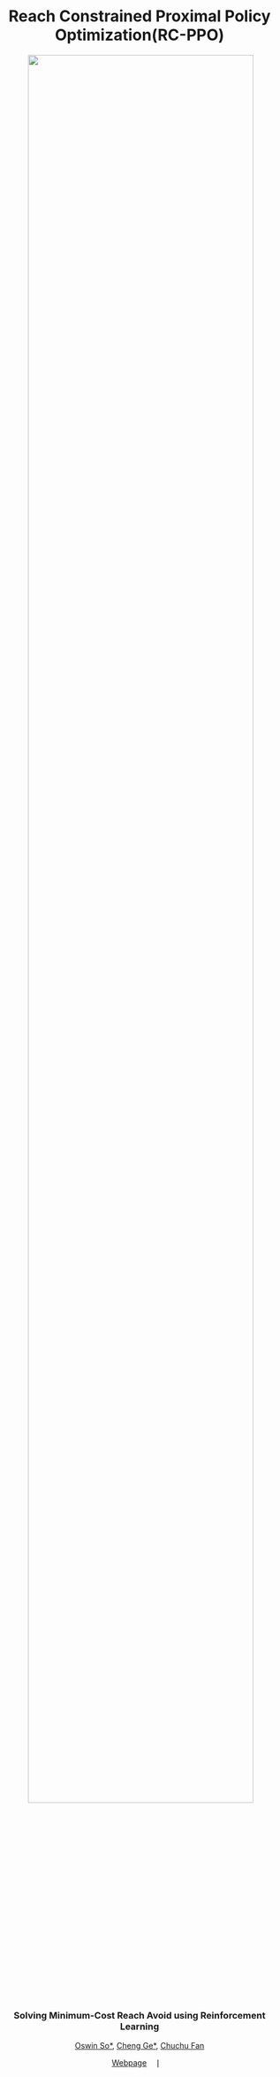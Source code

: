 <div align="center">

#   Reach Constrained Proximal Policy Optimization(RC-PPO)

</div>

<p align="center">
    <img src="https://upload.wikimedia.org/wikipedia/commons/c/ca/1x1.png" width="0%" />
    <img src="https://oswinso.xyz/rcppo/media/rcppo_algo.jpg" width="90%" />
</p>

<div align="center">

### Solving Minimum-Cost Reach Avoid using Reinforcement Learning
[Oswin So*](oswinso.xyz), [Cheng Ge*](https://github.com/mepear), [Chuchu Fan](https://chuchu.mit.edu)

[Webpage](https://oswinso.xyz/rcppo) &ensp; ❘ &ensp;

[//]: # ([Installation]&#40;#installation&#41; •)

[//]: # ([Getting started]&#40;#getting-started&#41; •)

[//]: # ([Citation]&#40;#citation&#41;)

</div>

[//]: # (## Installation)

[//]: # (This is a [JAX]&#40;https://github.com/google/jax&#41;-based project. To install, install `jax` first and other prereqs following their [instructions]&#40;https://jax.readthedocs.io/en/latest/installation.html&#41;.)

[//]: # (Next, clone the repository and install the package.)

[//]: # (```bash)

[//]: # (git clone https://github.com/mit-realm/efppo.git)

[//]: # (cd efppo)

[//]: # (pip install -e .)

[//]: # (```)

[//]: # ()
[//]: # (## Getting started)

[//]: # (Example:)

[//]: # (```bash)

[//]: # (python python scripts/train_dbint_inner.py --name run1)

[//]: # (python scripts/eval_dbint_rootfind.py runs/DbInt_inner/00001-run1/ckpts/00099999/default)

[//]: # (```)

[//]: # ()
[//]: # (## Citation)

[//]: # (Please cite the [RC-PPO paper]&#40;&#41;.)

[//]: # (```bibtex)

[//]: # (@inproceedings{)

[//]: # (	so2024solving,)

[//]: # (	title={Solving Minimum-Cost Reach Avoid using Reinforcement Learning},)

[//]: # (	author={So, Oswin and Ge, Cheng and Fan, Chuchu},)

[//]: # (	booktitle={The Thirty-eighth Annual Conference on Neural Information Processing Systems},)

[//]: # (	year={2024},)

[//]: # (	url={https://openreview.net/forum?id=jzngdJQ2lY})

[//]: # (})

[//]: # (```)